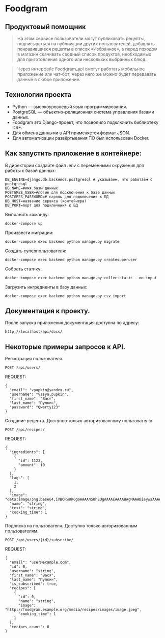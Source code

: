 # Foodgram

## Продуктовый помощник

> На этом сервисе пользователи могут публиковать рецепты, подписываться на публикации других пользователей,
добавлять понравившиеся рецепты в список «Избранное», а перед походом в магазин скачивать сводный список продуктов,
необходимых для приготовления одного или нескольких выбранных блюд.

> Через интерфейс Foodgram_api смогут работать мобильное приложение или чат-бот;
через него же можно будет передавать данные в любое приложение.

## Технологии проекта

- Python — высокоуровневый язык программирования.
- PostgreSQL — объектно-реляционная система управления базами данных.
- Foodgram это Django-проект, что позволило подключить библиотеку DRF.
- Для обмена данными в API применяется формат JSON.
- Для автоматизации развёртывания ПО был использован Docker.

## Как запустить приложение в контейнере:

В директории создайте файл .env с переменными окружения для работы с базой данных:

```
DB_ENGINE=django.db.backends.postgresql # указываем, что работаем с postgresql
DB_NAME=#имя базы данных
POSTGRES_USER=#логин для подключения к базе данных
POSTGRES_PASSWORD=# пароль для подключения к БД
DB_HOST=название сервиса (контейнера)
DB_PORT=порт для подключения к БД
```

Выполнить команду:
```
docker-compose up
```
Произвести миграции:
```
docker-compose exec backend python manage.py migrate
```
Создать суперпользователя:
```
docker-compose exec backend python manage.py createsuperuser
```
Собрать статику:
```
docker-compose exec backend python manage.py collectstatic --no-input
```
Загрузить ингредиенты в базу данных:
```
docker-compose exec backend python manage.py csv_import
```

## Документация к проекту.

После запуска приложения документация доступна по адресу:

```
http://localhost/api/docs/
```

## Некоторые примеры запросов к API.

Регистрация пользователя.

```
POST /api/users/
```

REQUEST:

```
{
  "email": "vpupkin@yandex.ru",
  "username": "vasya.pupkin",
  "first_name": "Вася",
  "last_name": "Пупкин",
  "password": "Qwerty123"
}
```

Создание рецепта. Доступно только авторизованному пользователю.

```
POST /api/recipes/
```

REQUEST:

```
{
  "ingredients": [
    {
      "id": 1123,
      "amount": 10
    }
  ],
  "tags": [
    1,
    2
  ],
  "image": "data:image/png;base64,iVBORw0KGgoAAAANSUhEUgAAAAEAAAABAgMAAABieywaAAAACVBMVEUAAAD///9fX1/S0ecCAAAACXBIWXMAAA7EAAAOxAGVKw4bAAAACklEQVQImWNoAAAAggCByxOyYQAAAABJRU5ErkJggg==",
  "name": "string",
  "text": "string",
  "cooking_time": 1
}
```

Подписка на пользователя. Доступно только авторизованным пользователям.

```
POST /api/users/{id}/subscribe/
```

REQUEST:

```
{
  "email": "user@example.com",
  "id": 0,
  "username": "string",
  "first_name": "Вася",
  "last_name": "Пупкин",
  "is_subscribed": true,
  "recipes": [
    {
      "id": 0,
      "name": "string",
      "image": "http://foodgram.example.org/media/recipes/images/image.jpeg",
      "cooking_time": 1
    }
  ],
  "recipes_count": 0
}
```

